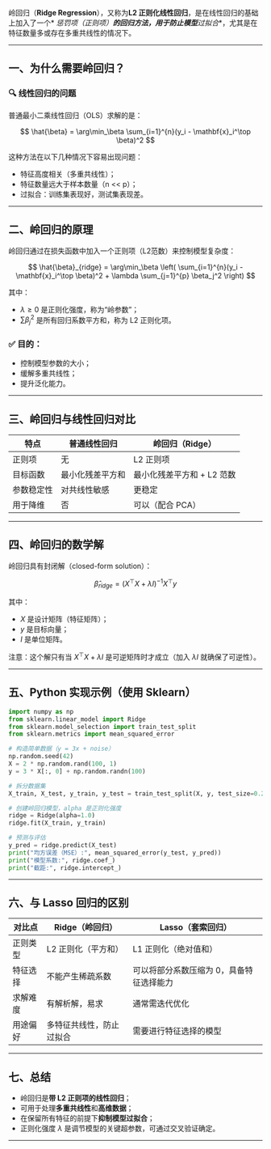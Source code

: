 岭回归（**Ridge Regression**），又称为**L2 正则化线性回归**，是在线性回归的基础上加入了一个*
*惩罚项（正则项）**的回归方法，用于防止模型**过拟合**，尤其是在特征数量多或存在多重共线性的情况下。

---

## 一、为什么需要岭回归？

### 🔍 线性回归的问题

普通最小二乘线性回归（OLS）求解的是：

$$
\hat{\beta} = \arg\min_\beta \sum_{i=1}^{n}(y_i - \mathbf{x}_i^\top \beta)^2
$$

这种方法在以下几种情况下容易出现问题：

* 特征高度相关（多重共线性）；
* 特征数量远大于样本数量（n << p）；
* 过拟合：训练集表现好，测试集表现差。

---

## 二、岭回归的原理

岭回归通过在损失函数中加入一个正则项（L2范数）来控制模型复杂度：

$$
\hat{\beta}_{ridge} = \arg\min_\beta \left( \sum_{i=1}^{n}(y_i - \mathbf{x}_i^\top \beta)^2 + \lambda \sum_{j=1}^{p} \beta_j^2 \right)
$$

其中：

* $\lambda \geq 0$ 是正则化强度，称为“岭参数”；
* $\sum \beta_j^2$ 是所有回归系数平方和，称为 L2 正则化项。

### ✅ 目的：

* 控制模型参数的大小；
* 缓解多重共线性；
* 提升泛化能力。

---

## 三、岭回归与线性回归对比

| 特点    | 普通线性回归   | 岭回归（Ridge）       |
|-------|----------|------------------|
| 正则项   | 无        | L2 正则项           |
| 目标函数  | 最小化残差平方和 | 最小化残差平方和 + L2 范数 |
| 参数稳定性 | 对共线性敏感   | 更稳定              |
| 用于降维  | 否        | 可以（配合 PCA）       |

---

## 四、岭回归的数学解

岭回归具有封闭解（closed-form solution）：

$$
\hat{\beta}_{ridge} = (X^\top X + \lambda I)^{-1} X^\top y
$$

其中：

* $X$ 是设计矩阵（特征矩阵）；
* $y$ 是目标向量；
* $I$ 是单位矩阵。

注意：这个解只有当 $X^\top X + \lambda I$ 是可逆矩阵时才成立（加入 $\lambda I$ 就确保了可逆性）。

---

## 五、Python 实现示例（使用 Sklearn）

```python
import numpy as np
from sklearn.linear_model import Ridge
from sklearn.model_selection import train_test_split
from sklearn.metrics import mean_squared_error

# 构造简单数据（y = 3x + noise）
np.random.seed(42)
X = 2 * np.random.rand(100, 1)
y = 3 * X[:, 0] + np.random.randn(100)

# 拆分数据集
X_train, X_test, y_train, y_test = train_test_split(X, y, test_size=0.2)

# 创建岭回归模型，alpha 是正则化强度
ridge = Ridge(alpha=1.0)
ridge.fit(X_train, y_train)

# 预测与评估
y_pred = ridge.predict(X_test)
print("均方误差（MSE）:", mean_squared_error(y_test, y_pred))
print("模型系数:", ridge.coef_)
print("截距:", ridge.intercept_)
```

---

## 六、与 Lasso 回归的区别

| 对比点  | Ridge（岭回归）   | Lasso（套索回归）           |
|------|--------------|-----------------------|
| 正则类型 | L2 正则化（平方和）  | L1 正则化（绝对值和）          |
| 特征选择 | 不能产生稀疏系数     | 可以将部分系数压缩为 0，具备特征选择能力 |
| 求解难度 | 有解析解，易求      | 通常需迭代优化               |
| 用途偏好 | 多特征共线性，防止过拟合 | 需要进行特征选择的模型           |

---

## 七、总结

* 岭回归是**带 L2 正则项的线性回归**；
* 可用于处理**多重共线性**和**高维数据**；
* 在保留所有特征的前提下**抑制模型过拟合**；
* 正则化强度 $\lambda$ 是调节模型的关键超参数，可通过交叉验证确定。

---
